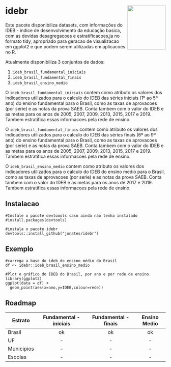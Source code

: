 # idebr <a href='https://curso-r.github.io/idebr'><img src="https://github.com/jonates/idebr/blob/main/idebr.png?raw=true" align="right" width="120.216" height="139"/></a>

Este pacote disponibiliza datasets, com informações do IDEB - indice de desenvolvimento da educação basica, com as devidas desagregacoes e estratificacoes,ja no formato tidy, apropriado para geracao de visualizacao em ggplot2 e que podem serem utilizadas em aplicacoes no R.

Atualmente disponibiliza 3 conjuntos de dados:

1.  `ideb_brasil_fundamental_iniciais`
1.  `ideb_brasil_fundamental_finais`
1.  `ideb_brasil_ensino_medio`

O `ideb_brasil_fundamental_iniciais` contem como atributo os valores dos indicadores utilizados para o calculo do IDEB das séries iniciais (1º ao 5º ano) do ensino fundamental para o Brasil, como as taxas de aprovacoes (por serie) e as notas da prova SAEB. Conta tambem com o valor do IDEB e as metas para os anos de 2005, 2007, 2009, 2013, 2015, 2017 e 2019. Tambem estratifica essas informacoes pela rede de ensino.

O `ideb_brasil_fundamental_finais` contem como atributo os valores dos indicadores utilizados para o calculo do IDEB das séries finais (6º ao 9º ano) do ensino fundamental para o Brasil, como as taxas de aprovacoes (por serie) e as notas da prova SAEB. Conta tambem com o valor do IDEB e as metas para os anos de 2005, 2007, 2009, 2013, 2015, 2017 e 2019. Tambem estratifica essas informacoes pela rede de ensino.

O `ideb_brasil_ensino_medio` contem como atributo os valores dos indicadores utilizados para o calculo do IDEB do ensino medio para o Brasil, como as taxas de aprovacoes (por serie) e as notas da prova SAEB. Conta tambem com o valor do IDEB e as metas para os anos de 2017 e 2019. Tambem estratifica essas informacoes pela rede de ensino.

## Instalacao

``` {.r}
#Instale o pacote devtoools caso ainda não tenha instalado
#install.packages(devtools)

#instala o pacote idebr
devtools::install_github("jonates/idebr")
```

## Exemplo

``` {.r}
#carrega a base do ideb do ensino médio do Brasil
df <- idebr::ideb_brasil_ensino_medio

#Plot o gráfico do IDEB do Brasil, por ano e por rede de ensino.
library(ggplot2)
ggplot(data = df) +
  geom_point(aes(x=ano,y=IDEB,colour=rede))
```

## Roadmap

Estrato    | Fundamental - iniciais | Fundamental - finais | Ensino Medio             |
---------- | :--------------------: | :------------------: | :----------:
Brasil     | ok | ok | ok
UF         | - | - | -
Municipios | - | - | -
Escolas    | - | - | -

